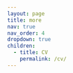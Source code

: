 ```yaml
---
layout: page
title: more
nav: true
nav_order: 4
dropdown: true
children: 
  - title: CV
    permalink: /cv/
---
```

